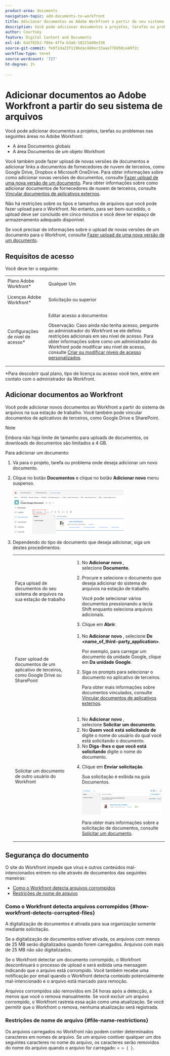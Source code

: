 ```yaml
---
product-area: documents
navigation-topic: add-documents-to-workfront
title: Adicionar documentos ao Adobe Workfront a partir do seu sistema de arquivos
description: Você pode adicionar documentos a projetos, tarefas ou problemas nas seguintes áreas no Adobe Workfront - EDIT ME.
author: Courtney
feature: Digital Content and Documents
exl-id: 0a5f82b2-f86e-4ffa-b3a6-18221dd0e158
source-git-commit: fe9f1da23f1196dac468ec33aae776950ce49f2c
workflow-type: tm+mt
source-wordcount: '727'
ht-degree: 1%

---
```


# Adicionar documentos ao Adobe Workfront a partir do seu sistema de arquivos

Você pode adicionar documentos a projetos, tarefas ou problemas nas seguintes áreas no Adobe Workfront:

* A área Documentos globais
* A área Documentos de um objeto Workfront

Você também pode fazer upload de novas versões de documentos e adicionar links a documentos de fornecedores de nuvem de terceiros, como Google Drive, Dropbox e Microsoft OneDrive. Para obter informações sobre como adicionar novas versões de documentos, consulte [Fazer upload de uma nova versão de um documento](../../documents/managing-documents/upload-new-document-version.md). Para obter informações sobre como adicionar documentos de fornecedores de nuvem de terceiros, consulte [Vincular documentos de aplicativos externos](../../documents/adding-documents-to-workfront/link-documents-from-external-apps.md).

Não há restrições sobre os tipos e tamanhos de arquivos que você pode fazer upload para o Workfront. No entanto, para ser bem-sucedido, o upload deve ser concluído em cinco minutos e você deve ter espaço de armazenamento adequado disponível.

Se você precisar de informações sobre o upload de novas versões de um documento para o Workfront, consulte [Fazer upload de uma nova versão de um documento](../../documents/managing-documents/upload-new-document-version.md).

## Requisitos de acesso

Você deve ter o seguinte:

<table style="table-layout:auto"> 
 <col> 
 <col> 
 <tbody> 
  <tr> 
   <td role="rowheader">Plano Adobe Workfront*</td> 
   <td> <p> Qualquer Um</p> </td> 
  </tr> 
  <tr> 
   <td role="rowheader">Licenças Adobe Workfront*</td> 
   <td> <p>Solicitação ou superior</p> </td> 
  </tr> 
  <tr> 
   <td role="rowheader">Configurações de nível de acesso*</td> 
   <td> <p>Editar acesso a documentos</p> <p>Observação: Caso ainda não tenha acesso, pergunte ao administrador do Workfront se ele definiu restrições adicionais em seu nível de acesso. Para obter informações sobre como um administrador do Workfront pode modificar seu nível de acesso, consulte <a href="../../administration-and-setup/add-users/configure-and-grant-access/create-modify-access-levels.md" class="MCXref xref">Criar ou modificar níveis de acesso personalizados</a>.</p> </td> 
  </tr> 
 </tbody> 
</table>

&#42;Para descobrir qual plano, tipo de licença ou acesso você tem, entre em contato com o administrador da Workfront.

## Adicionar documentos ao Workfront

Você pode adicionar novos documentos ao Workfront a partir do sistema de arquivos na sua estação de trabalho. Você também pode vincular documentos de aplicativos de terceiros, como Google Drive e SharePoint.

>[!NOTE]
>
>Embora não haja limite de tamanho para uploads de documentos, os downloads de documentos são limitados a 4 GB.

Para adicionar um documento:

1. Vá para o projeto, tarefa ou problema onde deseja adicionar um novo documento.
1. Clique no botão **Documentos** e clique no botão **Adicionar novo** menu suspenso.

   ![](assets/add-new-350x138.png)

1. Dependendo do tipo de documento que deseja adicionar, siga um destes procedimentos:

   <table style="table-layout:auto"> 
    <col> 
    <col> 
    <tbody> 
     <tr> 
      <td role="rowheader">Faça upload de documentos do seu sistema de arquivos na sua estação de trabalho</td> 
      <td> 
       <ol> 
        <li value="1">No <strong>Adicionar novo</strong> , selecione <strong>Documento.</strong></li> 
        <li value="2"> <p>Procure e selecione o documento que deseja adicionar do sistema de arquivos na estação de trabalho.<br></p> <p>Você pode selecionar vários documentos pressionando a tecla Shift enquanto seleciona arquivos adicionais.</p> </li> 
        <li value="3">Clique em <strong>Abrir</strong>.</li> 
       </ol> </td> 
     </tr> 
     <tr> 
      <td role="rowheader">Fazer upload de documentos de um aplicativo de terceiros, como Google Drive ou SharePoint</td> 
      <td> 
       <ol> 
        <li value="1"> <p>No <strong>Adicionar novo</strong> , selecione <strong>De &lt;name_of_third-party_application&gt;</strong>.</p> <p>Por exemplo, para carregar um documento da unidade Google, clique em <strong>Da unidade Google</strong>.</p> </li> 
        <li value="2"> <p>Siga os prompts para selecionar o documento no aplicativo de terceiros.<br></p> <p>Para obter mais informações sobre documentos vinculados, consulte <a href="../../documents/adding-documents-to-workfront/link-documents-from-external-apps.md" class="MCXref xref">Vincular documentos de aplicativos externos</a>.</p> </li> 
       </ol> </td> 
     </tr> 
     <tr> 
      <td role="rowheader">Solicitar um documento de outro usuário do Workfront</td> 
      <td> 
       <ol> 
        <li value="1">No <strong>Adicionar novo</strong> , selecione <strong>Solicitar um documento</strong>.</li> 
        <li value="2">No <strong>Quem você está solicitando de</strong> digite o nome do usuário do qual você está solicitando o documento.</li> 
        <li value="3">No <strong>Diga-lhes o que você está solicitando</strong> digite o nome do documento.</li> 
        <li value="4"> <p>Clique em <strong>Enviar solicitação</strong>.</p> <p>Sua solicitação é exibida na guia Documentos.</p> <p> <img src="assets/request-a-document-350x110.png" style="width: 350;height: 110;" data-mc-conditions="QuicksilverOrClassic.Quicksilver"> </p> <p>Para obter mais informações sobre a solicitação de documentos, consulte <a href="../../documents/adding-documents-to-workfront/request-a-document.md" class="MCXref xref">Solicitar um documento</a>.</p> </li> 
       </ol> </td> 
     </tr> 
    </tbody> 
   </table>

## Segurança do documento

O site do Workfront impede que vírus e outros conteúdos mal-intencionados entrem no site através de documentos das seguintes maneiras:

* [Como o Workfront detecta arquivos corrompidos](#how-workfront-detects-corrupted-files)
* [Restrições de nome de arquivo](#file-name-restrictions)

### Como o Workfront detecta arquivos corrompidos {#how-workfront-detects-corrupted-files}

A digitalização de documentos é ativada para sua organização somente mediante solicitação.

Se a digitalização de documentos estiver ativada, os arquivos com menos de 25 MB serão digitalizados quando forem carregados. Arquivos com mais de 25 MB não são digitalizados.

Se o Workfront detectar um documento corrompido, o Workfront descontinuará o processo de upload e será exibida uma mensagem indicando que o arquivo está corrompido. Você também recebe uma notificação por email quando o Workfront detecta conteúdo potencialmente mal-intencionado e o arquivo está marcado para remoção.

Arquivos corrompidos são removidos em 24 horas após a detecção, a menos que você o remova manualmente. Se você excluir um arquivo corrompido, o Workfront rastreia essa ação como uma atualização. Se você permitir que o Workfront o remova, nenhuma atualização será registrada.

### Restrições de nome de arquivo {#file-name-restrictions}

Os arquivos carregados no Workfront não podem conter determinados caracteres em nomes de arquivo. Se um arquivo contiver qualquer um dos seguintes caracteres no nome do arquivo, os caracteres serão removidos do nome do arquivo quando o arquivo for carregado: `< > { }`.
